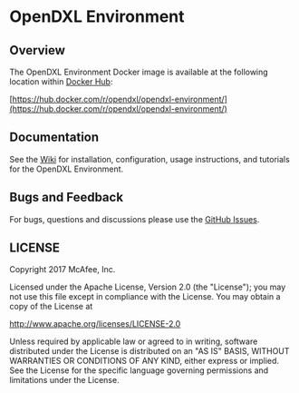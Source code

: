 # OpenDXL Environment

## Overview

The OpenDXL Environment Docker image is available at the following location within [Docker Hub](https://hub.docker.com):

[https://hub.docker.com/r/opendxl/opendxl-environment/](https://hub.docker.com/r/opendxl/opendxl-environment/)

## Documentation

See the [Wiki](https://github.com/opendxl/opendxl-environment/wiki) for installation, configuration, usage instructions, and tutorials for the OpenDXL Environment.

## Bugs and Feedback

For bugs, questions and discussions please use the [GitHub Issues](https://github.com/opendxl/opendxl-environment/issues).

## LICENSE

Copyright 2017 McAfee, Inc.

Licensed under the Apache License, Version 2.0 (the "License"); you may not use
this file except in compliance with the License. You may obtain a copy of the
License at

http://www.apache.org/licenses/LICENSE-2.0

Unless required by applicable law or agreed to in writing, software distributed
under the License is distributed on an "AS IS" BASIS, WITHOUT WARRANTIES OR
CONDITIONS OF ANY KIND, either express or implied. See the License for the
specific language governing permissions and limitations under the License.
